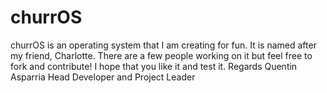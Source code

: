 # churrOS
churrOS is an operating system that I am creating for fun. It is named after my friend, Charlotte. There are a few people working on it but feel free to fork and contribute! I hope that you like it and test it.
Regards
Quentin Asparria
Head Developer and Project Leader
